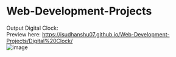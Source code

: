 # Web-Development-Projects
Output Digital Clock:<br>
Preview here: https://isudhanshu07.github.io/Web-Development-Projects/Digital%20Clock/<br>
![image](https://user-images.githubusercontent.com/115497816/232593693-6fdf5f5e-a5ad-4e9b-91fa-ad9b45f4a8f3.png)
